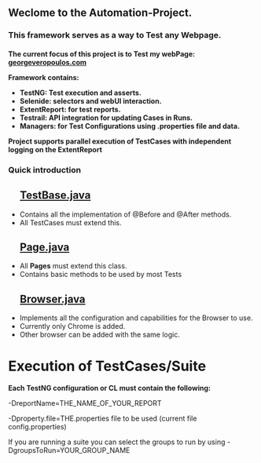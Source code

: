 <h2>Weclome to the Automation-Project.</h2>
<h3>This framework serves as a way to Test any Webpage.</h3>
<h4>The current focus of this project is to Test my webPage: 
<a href="https://www.georgeveropoulos.com/" target="_blank">georgeveropoulos.com</a>
<p>Framework contains:</p>
<ul>
<li>TestNG: Test execution and asserts.</li>
<li>Selenide: selectors and webUI interaction.</li>
<li>ExtentReport: for test reports.</li>
<li>Testrail: API integration for updating Cases in Runs.</li>
<li>Managers: for Test Configurations using .properties file and data.</li>
</ul>

<p>Project supports parallel execution of TestCases with independent logging on the ExtentReport</p>
<h3>Quick introduction</h3>
<ul>
    <h2><a href="https://github.com/GeorgiosVeropoulos/Automation-Project/blob/main/src/test/java/com/example/testngparallel/testbase/TestBase.java" target="_blank">TestBase.java</a></h2>
    <li>Contains all the implementation of @Before and @After methods.</li>
    <li>All TestCases must extend this.</li>
</ul>
<ul>
    <h2><a href="https://github.com/GeorgiosVeropoulos/Automation-Project/blob/main/src/test/java/com/example/testngparallel/pages/page/Page.java" target="_blank">Page.java</a></h2>
    <li>All <b>Pages</b> must extend this class.</li>
    <li>Contains basic methods to be used by most Tests</li>
</ul>
<ul>
    <h2><a href="https://github.com/GeorgiosVeropoulos/Automation-Project/blob/main/src/main/java/browser/Browser.java" target="_blank">Browser.java</a></h2>
    <li>Implements all the configuration and capabilities for the Browser to use.</li>
    <li>Currently only Chrome is added.</li>
    <li>Other browser can be added with the same logic.</li>
</ul>


<h1>Execution of TestCases/Suite</h1>
<p><b>Each TestNG configuration or CL must contain the following:</b></p>
<p>-DreportName=THE_NAME_OF_YOUR_REPORT</p>
<p>-Dproperty.file=THE.properties file to be used (current file config.properties)</p>
<p>If you are running a suite you can select the groups to run by using -DgroupsToRun=YOUR_GROUP_NAME</p>












